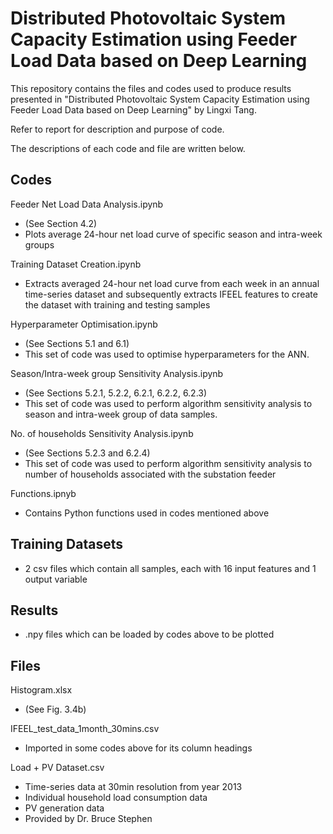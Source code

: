 # Distributed Photovoltaic System Capacity Estimation using Feeder Load Data based on Deep Learning

This repository contains the files and codes used to produce results presented in "Distributed Photovoltaic System Capacity Estimation using Feeder Load Data based on Deep Learning" by Lingxi Tang.

Refer to report for description and purpose of code. 

The descriptions of each code and file are written below. 


## Codes

Feeder Net Load Data Analysis.ipynb
- (See Section 4.2) 
- Plots average 24-hour net load curve of specific season and intra-week groups

Training Dataset Creation.ipynb
- Extracts averaged 24-hour net load curve from each week in an annual time-series dataset and subsequently extracts IFEEL features to create the dataset with training and testing samples

Hyperparameter Optimisation.ipynb
- (See Sections 5.1 and 6.1) 
- This set of code was used to optimise hyperparameters for the ANN. 

Season/Intra-week group Sensitivity Analysis.ipynb
- (See Sections 5.2.1, 5.2.2, 6.2.1, 6.2.2, 6.2.3)
- This set of code was used to perform algorithm sensitivity analysis to season and intra-week group of data samples. 

No. of households Sensitivity Analysis.ipynb
- (See Sections 5.2.3 and 6.2.4)
- This set of code was used to perform algorithm sensitivity analysis to number of households associated with the substation feeder

Functions.ipnyb
- Contains Python functions used in codes mentioned above

## Training Datasets
- 2 csv files which contain all samples, each with 16 input features and 1 output variable


## Results
- .npy files which can be loaded by codes above to be plotted

## Files

Histogram.xlsx
- (See Fig. 3.4b)

IFEEL_test_data_1month_30mins.csv
- Imported in some codes above for its column headings

Load + PV Dataset.csv
- Time-series data at 30min resolution from year 2013
- Individual household load consumption data
- PV generation data 
- Provided by Dr. Bruce Stephen


